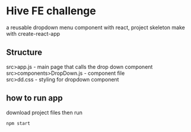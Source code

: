 # Hive FE challenge

a reusable dropdown menu component with react, project skeleton make with create-react-app

## Structure
src>app.js - main page that calls the drop down component  
src>components>DropDown.js - component file  
src>dd.css - styling for dropdown component  


## how to run app
download project files then run
``` js
npm start
```
